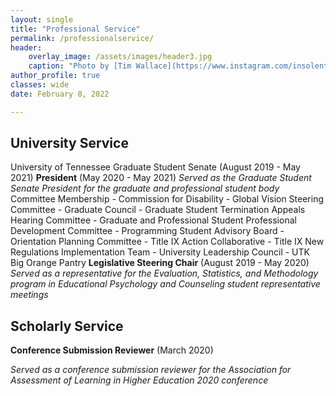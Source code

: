 ```yaml
---
layout: single
title: "Professional Service"
permalink: /professionalservice/
header:
    overlay_image: /assets/images/header3.jpg
    caption: "Photo by [Tim Wallace](https://www.instagram.com/insolentprodigy/)"
author_profile: true
classes: wide
date: February 8, 2022

---
```


## University Service
University of Tennessee Graduate Student Senate (August 2019 - May 2021)
    **President** (May 2020 - May 2021)
    *Served as the Graduate Student Senate President for the graduate and professional student body*
    Committee Membership
    -	Commission for Disability
    -	Global Vision Steering Committee 
    -	Graduate Council
    -	Graduate Student Termination Appeals Hearing Committee
    -	Graduate and Professional Student Professional Development Committee
    -	Programming Student Advisory Board
    -	Orientation Planning Committee
    -	Title IX Action Collaborative
    -	Title IX New Regulations Implementation Team
    -	University Leadership Council
    -	UTK Big Orange Pantry
    **Legislative Steering Chair** (August 2019 - May 2020)
    *Served as a representative for the Evaluation, Statistics, and Methodology program in Educational Psychology and Counseling student representative meetings*


## Scholarly Service
**Conference Submission Reviewer** (March 2020)

*Served as a conference submission reviewer for the Association for Assessment of Learning in Higher Education 2020 conference*
